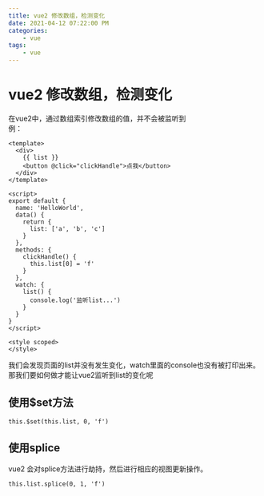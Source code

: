 ```yaml
---
title: vue2 修改数组，检测变化
date: 2021-04-12 07:22:00 PM
categories:
    - vue
tags:
    - vue
---
```

# vue2 修改数组，检测变化
在vue2中，通过数组索引修改数组的值，并不会被监听到  
例：
```
<template>
  <div>
    {{ list }}
    <button @click="clickHandle">点我</button>
  </div>
</template>

<script>
export default {
  name: 'HelloWorld',
  data() {
    return {
      list: ['a', 'b', 'c']
    }
  },
  methods: {
    clickHandle() {
      this.list[0] = 'f'
    }
  },
  watch: {
    list() {
      console.log('监听list...')
    }
  }
}
</script>

<style scoped>
</style>
```
我们会发现页面的list并没有发生变化，watch里面的console也没有被打印出来。  
那我们要如何做才能让vue2监听到list的变化呢
## 使用$set方法
```
this.$set(this.list, 0, 'f')
```
## 使用splice
vue2 会对splice方法进行劫持，然后进行相应的视图更新操作。
```
this.list.splice(0, 1, 'f')
```
